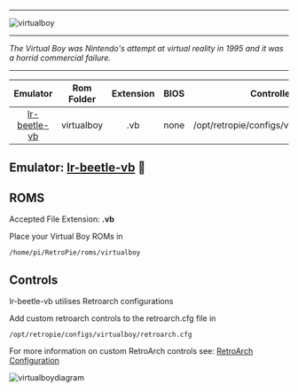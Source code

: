 ***
![virtualboy](https://cloud.githubusercontent.com/assets/10035308/12214017/8fcf5e08-b642-11e5-8ee6-7ee08f23c5c1.png)
***
_The Virtual Boy was Nintendo's attempt at virtual reality in 1995 and it was a horrid commercial failure._

***

| Emulator | Rom Folder | Extension | BIOS |  Controller Config |
| :---: | :---: | :---: | :---: | :---: |
| [lr-beetle-vb](https://github.com/libretro/beetle-vb-libretro) | virtualboy  | .vb | none | /opt/retropie/configs/virtualboy/retroarch.cfg |

## Emulator: [lr-beetle-vb](https://github.com/libretro/beetle-vb-libretro) :small_red_triangle:

## ROMS
Accepted File Extension: **.vb**

Place your Virtual Boy ROMs in 
```
/home/pi/RetroPie/roms/virtualboy
```

## Controls

lr-beetle-vb utilises Retroarch configurations

Add custom retroarch controls to the retroarch.cfg file in
```shell
/opt/retropie/configs/virtualboy/retroarch.cfg
```
For more information on custom RetroArch controls see: [RetroArch Configuration](https://github.com/petrockblog/RetroPie-Setup/wiki/RetroArch-Configuration)

![virtualboydiagram](https://cloud.githubusercontent.com/assets/10035308/8246349/6552ef7a-15fa-11e5-9a78-1800b51cccc5.png)